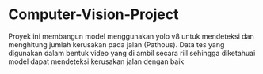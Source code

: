 # Computer-Vision-Project
Proyek ini membangun model menggunakan yolo v8 untuk mendeteksi dan menghitung jumlah kerusakan pada jalan (Pathous). Data tes yang digunakan dalam bentuk video yang di ambil secara rill sehingga diketahuai model dapat mendeteksi kerusakan jalan dengan baik
